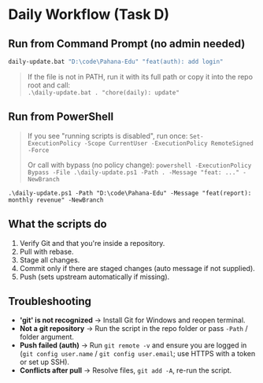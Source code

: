 # Daily Workflow (Task D)

## Run from Command Prompt (no admin needed)
```bat
daily-update.bat "D:\code\Pahana-Edu" "feat(auth): add login"
```
> If the file is not in PATH, run it with its full path or copy it into the repo root and call:  
> `.\daily-update.bat . "chore(daily): update"`

## Run from PowerShell
> If you see "running scripts is disabled", run once:
> `Set-ExecutionPolicy -Scope CurrentUser -ExecutionPolicy RemoteSigned -Force`
>
> Or call with bypass (no policy change):
> `powershell -ExecutionPolicy Bypass -File .\daily-update.ps1 -Path . -Message "feat: ..." -NewBranch`

```pwsh
.\daily-update.ps1 -Path "D:\code\Pahana-Edu" -Message "feat(report): monthly revenue" -NewBranch
```

## What the scripts do
1. Verify Git and that you're inside a repository.
2. Pull with rebase.
3. Stage all changes.
4. Commit only if there are staged changes (auto message if not supplied).
5. Push (sets upstream automatically if missing).

## Troubleshooting
- **'git' is not recognized** → Install Git for Windows and reopen terminal.
- **Not a git repository** → Run the script in the repo folder or pass `-Path` / folder argument.
- **Push failed (auth)** → Run `git remote -v` and ensure you are logged in (`git config user.name` / `git config user.email`; use HTTPS with a token or set up SSH).
- **Conflicts after pull** → Resolve files, `git add -A`, re-run the script.
